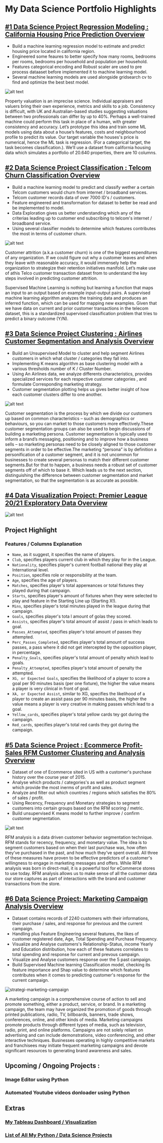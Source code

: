 # My Data Science Portfolio Highlights

## [#1 Data Science Project Regression Modeling : California Housing Price Prediction Overview](https://github.com/ELSady/Regression-California-Housing-Price-Prediction/blob/main/README.md)
* Build a machine learning regression model to estimate and predict housing price located in california region.
* Engineered some feaures to better specify how many rooms, bedrooms per rooms, bedrooms per household and population per household.
* Features categorical encoding and Robust scaler are used to pre process dataaset before implemented it to machine learning model.
* Several machine learning models are used alongside gridsearch cv to find and optimize the best best model.

![alt text](https://github.com/ELSady/Regression-California-Housing-Price-Prediction/blob/main/287558.jpg) 

Property valuation is an imprecise science. Individual appraisers and valuers bring their own experience, metrics and skills to a job. Consistency is difficult, with UK and Australian-based studies suggesting valuations between two professionals can differ by up to 40%. Perhaps a well-trained machine could perform this task in place of a human, with greater consistency and accuracy.
Let’s prototype this idea and train some ML models using data about a house’s features, costs and neighbourhood profile to predict its value. Our target variable the houses's  price is numerical, hence the ML task is regression. (For a categorical target, the task becomes classification.).
We’ll use a dataset from california housing data which simulates a portfolio of 20.640 properties, there are 10 columns.

## [#2 Data Science Project Classification : Telcom Churn Classification Overview](https://github.com/ELSady/Classification-Telcom-Churn-Modeling/blob/main/README.md)
* Build a machine learning model to predict and classify wether a certain Telcom customers would churn from internet / broadband services.
* Telcom customer records data of over 7000 ID's / customers.
* Feature engineered and transformation for dataset to better be read and be implemented to model.
* Data Exploration gives us better understanding which any of the criterias leading up to customer end subscribing to telcom's internet / broadband service.
* Using several classifier models to determine which features contributes the most in terms of customer churn.

![alt text](https://github.com/ELSady/Classification-Telcom-Churn-Modeling/blob/main/1%20S1cWdTfyeF-Rp64ht1rkuQ.jpeg) <br>

Customer attrition (a.k.a customer churn) is one of the biggest expenditures of any organization. If we could figure out why a customer leaves and when they leave with reasonable accuracy, it would immensely help the organization to strategize their retention initiatives manifold. Let’s make use of athis Telco customer transaction dataset from to understand the key steps involved in predicting customer attrition. <br>

Supervised Machine Learning is nothing but learning a function that maps an input to an output based on example input-output pairs. A supervised machine learning algorithm analyzes the training data and produces an inferred function, which can be used for mapping new examples. Given that we have data on current and prior customer transactions in the telecom dataset, this is a standardized supervised classification problem that tries to predict a binary outcome (Y/N). <br>

## [#3 Data Science Project Clustering : Airlines Customer Segmentation and Analysis Overview](https://github.com/ELSady/Clustering-Airflight-Customer-Segmentation-and-Analysis/blob/main/README.md)
* Build an Unsupervised Model to cluster and help segment Airlines customers in which what cluster / categories they fall into.
* Implementing K means algorithm as base clustering model with a various thresholds number of K / Cluster Number.
* Using An Airlines data, we analyze differents characteristics, provides specialized services for each respective customer categories , and formulate Corresponding marketing strategy.
* Customer segmentation plotting helps us gives better insight of how each customer clusters differ to one another.

![alt text](https://github.com/ELSady/Clustering-Airflight-Customer-Segmentation-and-Analysis/blob/main/667307.jpg) <br>
 
Customer segmentation is the process by which we divide our customers up based on common characteristics – such as demographics or behaviours, so you can market to those customers more effectively.These customer segmentation groups can also be used to begin discussions of building a marketing persona. Customer segmentation is typically used to inform a brand’s messaging, positioning and to improve how a business sells – so marketing personas need to be closely aligned to those customer segments in order to be effective.The marketing “persona” is by definition a personification of a customer segment, and it is not uncommon for businesses to create several personas to match their different customer segments.But for that to happen, a business needs a robust set of customer segments off of which to base it. Which leads us to the next section, distinguishing the difference between customer segmentation and market segmentation, so that the segmentation is as accurate as possible.

## [#4 Data Visualization Project: Premier League 20/21 Exploratory Data Overview](https://github.com/ELSady/Premier-League-20-21-Exploratory-Data-/blob/main/README.md)

![alt text](https://github.com/ELSady/Premier-League-20-21-Exploratory-Data-/blob/main/971963.jpg)

## Project Highlight

### Features / Columns Explanation
* `Name`, as it suggest, it specifies the name of players. <br>
* `Club`, specifies players current club in which they play for in the League.<br>
* `Nationality`, specifies player's current football national they play at International level. <br>
* `Position`, specifies role or responsibility at the team. <br>
* `Age`, specifies the age of players. <br>
* `Matches`, specifies player's total appereances or total fixtures they played during that campaign. <br>
* `Starts`, specifies player's amount of fixtures when they were selected to play and feature in the Starting Line up (Starting X!). <br>
* `Mins`, specifies player's total minutes played in the league during that campaign. <br>
* `Goals`, specifies player's tota l amount of golas they scored. <br>
* `Assists`, specifies player's total amount of assist / pass in which leads to goal. <br>
* `Passes_Attempted`, specifies player's total amount of passes they attempted. <br>
* `Perc_Passes_Completed`, specifies player's total amount of success passes, a pass where it did not get intercepted by the opposition player, in percentage. <br>
* `Penalty_Goals`, specifies player's total amount of penalty which lead to goals. <br>
* `Penalty_Attempted`, specifies player's total amount of penalty the attempted. <br>
* `XG, or Expected Goals`, specifies the likelihood of a player to score a goal per 90 minutes basis (per one fixture), the higher the value means a player is very clinical in front of goal. <br>
* `XA, or Expected Assist`, similar to XG, specifies the likelihood of a player to create an assist pass per 90 minutes basis, the higher the value means a player is very creative in making passes which lead to a goal. <br>
* `Yellow_cards`, specifies player's total yellow cards tey got during the campaign. <br>
* `Red_cards`, specifies player's total red cards they got during the campaign. <br>


## [#5 Data Science Project : Ecommerce Profit-Sales RFM Customer Clustering and Analysis Overview](https://github.com/ELSady/Online-Ecommerce-Profit-Sales-RFM-Customer-CLustering-and-Analysis/blob/main/README.md)
* Dataset of one of Ecommerce sited in US with a customer's purchase history over the course year of 2015.
* Analyse which products / categories's as well as product segment which provide the most inerms of profit and sales.
* Analyze and filter out which countries / regions which satisfies the 80% of sales / profit.
* Using Recency, Frequency and Monetary strategies to segment customers into certain groups based on the RFM scoring / metric.
* Build unsupervised K means model to further improve / confirm customer segmentation.

![alt text](https://github.com/ELSady/Online-Ecommerce-Profit-Sales-RFM-Customer-CLustering-and-Analysis/blob/main/413192.jpg) <br>

RFM analysis is a data driven customer behavior segmentation technique. RFM stands for recency, frequency, and monetary value. The idea is to segment customers based on when their last purchase was, how often they’ve purchased in the past, and how much they’ve spent overall. All three of these measures have proven to be effective predictors of a customer's willingness to engage in marketing messages and offers. While RFM analysis was born in direct-mail, it is a powerful tool for eCommerce stores to use today. RFM analysis allows us to make sense of all the customer data our store captures as part of interactions with the brand and customer transactions from the store. <br>

## [#6 Data Science Project: Marketing Campaign Analysis Overview](https://github.com/ELSady/Marketing-Campaign-Analysis/blob/main/README.md)
* Dataset contains records of 2240 customers with their informations, their purchase / sales, and response for previous and the current campaign.
* Handling plus Feature Engineering several features, the likes of customer registered date, Age, Total Spending and Purchase Frequency.
* Visualize and Analyse customers's Relationship-Status, income Yearly and Education distribution, how each of these features correlates to total spending and response for current and prevous campaign.
* Visualize and Analyse customers response over the 5 past campaign.
* Build Supervised Machine learning Classification model, checking its feature importance and Shap value to determine which features contributes when it comes to predicting customer's response for the current campaign.

![strategi-marketing-campaign](https://user-images.githubusercontent.com/96014656/178617542-ea98e1a0-9a32-43ff-8537-71cf8ccb0c37.jpg) <br>

A marketing campaign is a comprehensive course of action to sell and promote something, either a product, service, or brand. In a marketing campaign, the team may have organized the promotion of goods through printed publications, radio, TV, billboards, banners, trade shows, conferences, online, and other kinds of media. Marketing campaigns promote products through different types of media, such as television, radio, print, and online platforms. Campaigns are not solely reliant on advertising and can include demonstrations, video conferencing, and other interactive techniques. Businesses operating in highly competitive markets and franchisees may initiate frequent marketing campaigns and devote significant resources to generating brand awareness and sales. 

## Upcoming / Ongoing Projects :
### Image Editor using Python
### Automated Youtube videos donloader using Python

## Extras
### [My Tableau Dashboard / Visualization](https://public.tableau.com/app/profile/isnan.el.sady)
### [List of All My Python / Data Science Projects](https://github.com/ELSady/List-of-All-My-Python-Data-Science-Projects-/blob/main/README.md)
